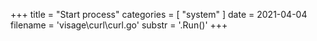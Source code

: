+++
title = "Start process"
categories = [ "system" ]
date = 2021-04-04
filename = 'visage\curl\curl.go'
substr = '.Run()'
+++
